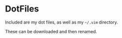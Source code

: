 # DotFiles

Included are my dot files, as well as my `~/.vim` directory.

These can be downloaded and then renamed.

